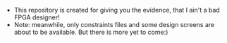 - This repository is created for giving you the evidence, that I ain't a bad FPGA designer!
- Note: meanwhile, only constraints files and some design screens are about to be available. But there is more yet to come:)
